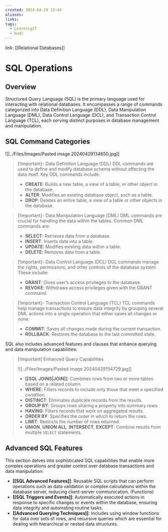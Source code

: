 ```yaml
---
created: 2024-04-29 13:44
aliases: 
links: 
tags:
  - LearningIT
  - bud🌿
---
```

link: [[Relational Databases]]

# SQL Operations

## Overview

Structured Query Language (SQL) is the primary language used for interacting with relational databases. It encompasses a range of commands categorized into Data Definition Language (DDL), Data Manipulation Language (DML), Data Control Language (DCL), and Transaction Control Language (TCL), each serving distinct purposes in database management and manipulation.

## SQL Command Categories
![[../Files/Images/Pasted image 20240429134650.jpg]]

> [!important]- Data Definition Language (DDL)
> DDL commands are used to define and modify database schema without affecting the data itself. Key DDL commands include:
>
>- **CREATE**: Builds a new table, a view of a table, or other object in the database.
>- **ALTER**: Modifies an existing database object, such as a table.
>- **DROP**: Deletes an entire table, a view of a table or other objects in the database.


> [!important]- Data Manipulation Language (DML)
> DML commands are crucial for handling the data within the tables. Common DML commands are:
>
>- **SELECT**: Retrieves data from a database.
>- **INSERT**: Inserts data into a table.
>- **UPDATE**: Modifies existing data within a table.
>- **DELETE**: Removes data from a table.


> [!important]- Data Control Language (DCL)
> DCL commands manage the rights, permissions, and other controls of the database system. These include:
>
>- **GRANT**: Gives user’s access privileges to the database.
>- **REVOKE**: Withdraws access privileges given with the GRANT command.


> [!important]- Transaction Control Language (TCL)
> TCL commands help manage transactions to ensure data integrity by grouping several DML actions into a single operation that either saves all changes or none:
>
>- **COMMIT**: Saves all changes made during the current transaction.
>- **ROLLBACK**: Restores the database to the last committed state.


SQL also includes advanced features and clauses that enhance querying and data manipulation capabilities:

> [!important] Enhanced Query Capabilities
>
>![[../Files/Images/Pasted image 20240429154729.jpg]]
>
> - **[[SQL JOINS|JOIN]]**: Combines rows from two or more tables based on a related column.
> - **WHERE**: Filters records to include only those that meet a specified condition.
> - **DISTINCT**: Eliminates duplicate records from the results.
> - **GROUP BY**: Groups rows sharing a property into summary rows.
> - **HAVING**: Filters records that work on aggregated results.
> - **ORDER BY**: Specifies the order in which to return the rows.
> - **LIMIT**: Restricts the number of rows returned.
> - **UNION**, **UNION ALL**, **INTERSECT**, **EXCEPT**: Combine results from multiple `SELECT` statements.

  
## Advanced SQL Features

This section delves into sophisticated SQL capabilities that enable more complex operations and greater control over database transactions and data manipulation:

- **[[SQL Advanced Features]]**: Reusable SQL scripts that can perform operations such as data validation or complex calculations within the database server, reducing client-server communication. (Functions)
- **[[SQL Triggers and Events]]**: Automatically executed actions in response to specific changes or events within the database, ensuring data integrity and automating routine tasks.
- **[[Advanced Querying Techniques]]**: Includes using window functions for data over sets of rows, and recursive queries which are essential for dealing with hierarchical or nested data structures.